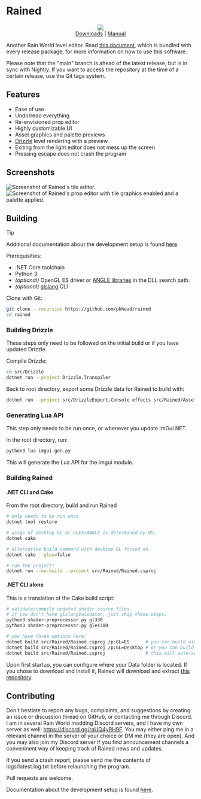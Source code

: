 # Rained
<p align="center">
    <img src="rained-logo.png" />
    <br />
    <a href="https://github.com/pkhead/rained/releases">Downloads</a> | <a href="https://pkhead.github.io/rained/en/">Manual</a>
</p>


Another Rain World level editor. Read [this document](dist/README.md), which is bundled with every release package, for more information on how to use this software.

Please note that the "main" branch is ahead of the latest release, but is in sync with Nightly. If you want to access the repository
at the time of a certain release, use the Git tags system.

## Features
- Ease of use
- Undo/redo everything
- Re-envisioned prop editor
- Highly customizable UI
- Asset graphics and palette previews
- [Drizzle](https://github.com/SlimeCubed/Drizzle/tree/community) level rendering with a preview
- Exiting from the light editor does not mess up the screen
- Pressing escape does not crash the program

## Screenshots
![Screenshot of Rained's tile editor.](screenshot1.png)
![Screenshot of Rained's prop editor with tile graphics enabled and a palette applied.](screenshot2.png)

## Building
> [!tip]
> Additional documentation about the development setup is found [here](https://pkhead.github.io/rained/en/developing.html).

Prerequisities:
 - .NET Core toolchain
 - Python 3
 - *(optional)* OpenGL ES driver or [ANGLE libraries](src/Glib/angle) in the DLL search path.
 - *(optional)* [glslang](https://github.com/KhronosGroup/glslang) CLI

Clone with Git:
```bash
git clone --recursive https://github.com/pkhead/rained
cd rained
```

### Building Drizzle
These steps only need to be followed on the initial build or if you have updated Drizzle.

Compile Drizzle:
```bash
cd src/Drizzle
dotnet run --project Drizzle.Transpiler
```

Back to root directory, export some Drizzle data for Rained to build with:
```bash
dotnet run --project src/DrizzleExport.Console effects src/Rained/Assets/effects.json
```

### Generating Lua API
This step only needs to be run once, or whenever you update ImGui.NET.

In the root directory, run:
```bash
python3 lua-imgui-gen.py
```

This will generate the Lua API for the imgui module.

### Building Rained

#### .NET CLI and Cake
From the root directory, build and run Rained
```bash
# only needs to be run once
dotnet tool restore

# usage of desktop GL or GLES/ANGLE is determined by OS.
dotnet cake

# alternative build command with desktop GL forced on.
dotnet cake --gles=false

# run the project!
dotnet run --no-build --project src/Rained/Rained.csproj
```

#### .NET CLI alone
This is a translation of the Cake build script:
```bash
# validate/compile updated shader source files
# if you don't have glslangValidator, just skip these steps.
python3 shader-preprocessor.py gl330
python3 shader-preprocessor.py gles300

# you have three options here:
dotnet build src/Rained/Rained.csproj /p:GL=ES      # you can build with ES/ANGLE
dotnet build src/Rained/Rained.csproj /p:GL=Desktop # or you can build with normal OpenGL
dotnet build src/Rained/Rained.csproj               # this will auto-select based on OS. windows = GLES/ANGLE, linux = OpenGL
```

Upon first startup, you can configure where your Data folder is located. If you chose to download and install it, Rained will download and extract [this repository](https://github.com/SlimeCubed/Drizzle.Data/tree/community).

## Contributing
Don't hestiate to report any bugs, complaints, and suggestions by creating an issue or discussion thread on GitHub, or contacting me through Discord. I am in several Rain World modding Discord servers, and I have my own server as well: https://discord.gg/raUQ4yRH9F. You may either ping me in a relevant channel in the server of your choice or DM me (they are open). And you may also join my Discord server if you find announcement channels a conveninent way of keeping track of Rained news and updates.

If you send a crash report, please send me the contents of logs/latest.log.txt before relaunching the program.

Pull requests are welcome.

Documentation about the development setup is found [here](https://pkhead.github.io/rained/en/developing.html).